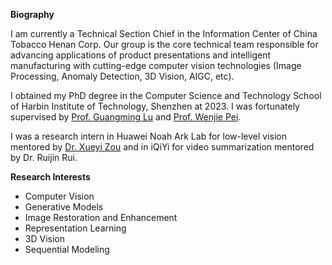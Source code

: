 **Biography**

I am currently a Technical Section Chief in the Information Center of China Tobacco Henan Corp. Our group is the core technical team responsible for advancing applications of product presentations and intelligent manufacturing with cutting-edge computer vision technologies (Image Processing, Anomaly Detection, 3D Vision, AIGC, etc).

I obtained my PhD degree in the Computer Science and Technology School of Harbin Institute of Technology, Shenzhen at 2023. I was fortunately supervised by [Prof. Guangming Lu]() and [Prof. Wenjie Pei]().

I was a research intern in Huawei Noah Ark Lab for low-level vision mentored by [Dr. Xueyi Zou]() and in iQiYi for video summarization mentored by Dr. Ruijin Rui.

**Research Interests**

- Computer Vision
- Generative Models
- Image Restoration and Enhancement
- Representation Learning
- 3D Vision
- Sequential Modeling
